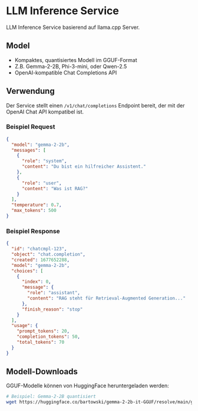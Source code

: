 # LLM Inference Service

LLM Inference Service basierend auf llama.cpp Server.

## Model

- Kompaktes, quantisiertes Modell im GGUF-Format
- Z.B. Gemma-2-2B, Phi-3-mini, oder Qwen-2.5
- OpenAI-kompatible Chat Completions API

## Verwendung

Der Service stellt einen `/v1/chat/completions` Endpoint bereit, der mit der OpenAI Chat API kompatibel ist.

### Beispiel Request

```json
{
  "model": "gemma-2-2b",
  "messages": [
    {
      "role": "system",
      "content": "Du bist ein hilfreicher Assistent."
    },
    {
      "role": "user",
      "content": "Was ist RAG?"
    }
  ],
  "temperature": 0.7,
  "max_tokens": 500
}
```

### Beispiel Response

```json
{
  "id": "chatcmpl-123",
  "object": "chat.completion",
  "created": 1677652288,
  "model": "gemma-2-2b",
  "choices": [
    {
      "index": 0,
      "message": {
        "role": "assistant",
        "content": "RAG steht für Retrieval-Augmented Generation..."
      },
      "finish_reason": "stop"
    }
  ],
  "usage": {
    "prompt_tokens": 20,
    "completion_tokens": 50,
    "total_tokens": 70
  }
}
```

## Modell-Downloads

GGUF-Modelle können von HuggingFace heruntergeladen werden:

```bash
# Beispiel: Gemma-2-2B quantisiert
wget https://huggingface.co/bartowski/gemma-2-2b-it-GGUF/resolve/main/gemma-2-2b-it-Q4_K_M.gguf -O models/gemma-2-2b-it-Q4_K_M.gguf
```
